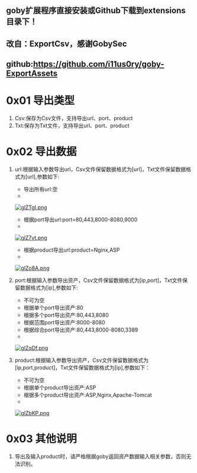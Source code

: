 ## goby扩展程序直接安装或Github下载到extensions目录下！
## 改自：ExportCsv，感谢GobySec
## github:https://github.com/i11us0ry/goby-ExportAssets

# 0x01 导出类型
1. Csv:保存为Csv文件，支持导出url、port、product
2. Txt:保存为Txt文件，支持导出url、port、product

# 0x02 导出数据
1. url:根据输入参数导出url，Csv文件保留数据格式为[url]，Txt文件保留数据格式为[url],参数如下:
    - 导出所有url:空
    - 
    [![glZTgI.png](https://z3.ax1x.com/2021/05/06/glZTgI.png)](https://imgtu.com/i/glZTgI)
    
    - 根据port导出url:port=80,443,8000-8080,9000
    - 
    [![glZ7vt.png](https://z3.ax1x.com/2021/05/06/glZ7vt.png)](https://imgtu.com/i/glZ7vt)
    
    - 根据product导出url:product=Nginx,ASP
    - 
    [![glZo8A.png](https://z3.ax1x.com/2021/05/06/glZo8A.png)](https://imgtu.com/i/glZo8A)
    

2. port:根据输入参数导出资产，Csv文件保留数据格式为[ip,port]，Txt文件保留数据格式为[ip],参数如下:
    - 不可为空
    - 根据单个port导出资产:80
    - 根据多个port导出资产:80,443,8080
    - 根据范围port导出资产:8000-8080
    - 根据综合port导出资产:80,443,8000-8080,3389
    - 
    [![glZqDf.png](https://z3.ax1x.com/2021/05/06/glZqDf.png)](https://imgtu.com/i/glZqDf)

3. product:根据输入参数导出资产，Csv文件保留数据格式为[ip,port,product]，Txt文件保留数据格式为[ip],参数如下：
    - 不可为空
    - 根据单个product导出资产:ASP
    - 根据多个product导出资产:ASP,Nginx,Apache-Tomcat
    - 
    [![glZbKP.png](https://z3.ax1x.com/2021/05/06/glZbKP.png)](https://imgtu.com/i/glZbKP)

# 0x03 其他说明
1. 导出及输入product时，请严格根据goby返回资产数据输入相关参数，否则无法识别。
